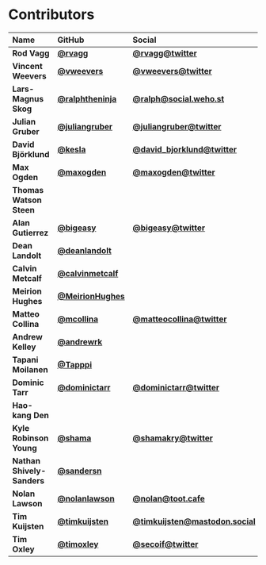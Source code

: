 # Contributors

| Name                       | GitHub                                                 | Social                                                                   |
| :------------------------- | :----------------------------------------------------- | :----------------------------------------------------------------------- |
| **Rod Vagg**               | [**@rvagg**](https://github.com/rvagg)                 | [**@rvagg@twitter**](https://twitter.com/rvagg)                          |
| **Vincent Weevers**        | [**@vweevers**](https://github.com/vweevers)           | [**@vweevers@twitter**](https://twitter.com/vweevers)                    |
| **Lars-Magnus Skog**       | [**@ralphtheninja**](https://github.com/ralphtheninja) | [**@ralph@social.weho.st**](https://social.weho.st/@ralph)               |
| **Julian Gruber**          | [**@juliangruber**](https://github.com/juliangruber)   | [**@juliangruber@twitter**](https://twitter.com/juliangruber)            |
| **David Björklund**        | [**@kesla**](https://github.com/kesla)                 | [**@david_bjorklund@twitter**](https://twitter.com/david_bjorklund)      |
| **Max Ogden**              | [**@maxogden**](https://github.com/maxogden)           | [**@maxogden@twitter**](https://twitter.com/maxogden)                    |
| **Thomas Watson Steen**    |                                                        |                                                                          |
| **Alan Gutierrez**         | [**@bigeasy**](https://github.com/bigeasy)             | [**@bigeasy@twitter**](https://twitter.com/bigeasy)                      |
| **Dean Landolt**           | [**@deanlandolt**](https://github.com/deanlandolt)     |                                                                          |
| **Calvin Metcalf**         | [**@calvinmetcalf**](https://github.com/calvinmetcalf) |                                                                          |
| **Meirion Hughes**         | [**@MeirionHughes**](https://github.com/MeirionHughes) |                                                                          |
| **Matteo Collina**         | [**@mcollina**](https://github.com/mcollina)           | [**@matteocollina@twitter**](https://twitter.com/matteocollina)          |
| **Andrew Kelley**          | [**@andrewrk**](https://github.com/andrewrk)           |                                                                          |
| **Tapani Moilanen**        | [**@Tapppi**](https://github.com/Tapppi)               |                                                                          |
| **Dominic Tarr**           | [**@dominictarr**](https://github.com/dominictarr)     | [**@dominictarr@twitter**](https://twitter.com/dominictarr)              |
| **Hao-kang Den**           |                                                        |                                                                          |
| **Kyle Robinson Young**    | [**@shama**](https://github.com/shama)                 | [**@shamakry@twitter**](https://twitter.com/shamakry)                    |
| **Nathan Shively-Sanders** | [**@sandersn**](https://github.com/sandersn)           |                                                                          |
| **Nolan Lawson**           | [**@nolanlawson**](https://github.com/nolanlawson)     | [**@nolan@toot.cafe**](https://toot.cafe/@nolan)                         |
| **Tim Kuijsten**           | [**@timkuijsten**](https://github.com/timkuijsten)     | [**@timkuijsten@mastodon.social**](https://mastodon.social/@timkuijsten) |
| **Tim Oxley**              | [**@timoxley**](https://github.com/timoxley)           | [**@secoif@twitter**](https://twitter.com/secoif)                        |
